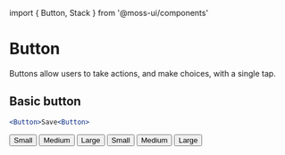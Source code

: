 import { Button, Stack } from '@moss-ui/components'

# Button
Buttons allow users to take actions, and make choices, with a single tap.

## Basic button
```jsx
<Button>Save<Button>
```

<Stack gap={16} direction='row'>
    <Stack gap={8}>
        <Button size='small'>Small</Button>
        <Button size='medium' mt={16}>Medium</Button>
        <Button size='large'>Large</Button>
    </Stack>
    <Stack gap={8} mt={24} mb={24}>
        <Button size='small' variant='secondary'>Small</Button>
        <Button size='medium' variant='secondary'>Medium</Button>
        <Button size='large' variant='secondary'>Large</Button>
    </Stack>
</Stack>